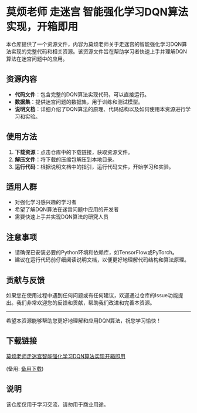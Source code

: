 # 莫烦老师 走迷宫 智能强化学习DQN算法实现，开箱即用

本仓库提供了一个资源文件，内容为莫烦老师关于走迷宫的智能强化学习DQN算法实现的完整代码和相关资源。该资源文件旨在帮助学习者快速上手并理解DQN算法在迷宫问题中的应用。

## 资源内容

- **代码文件**：包含完整的DQN算法实现代码，可以直接运行。
- **数据集**：提供迷宫问题的数据集，用于训练和测试模型。
- **说明文档**：详细介绍了DQN算法的原理、代码结构以及如何使用本资源进行学习和实验。

## 使用方法

1. **下载资源**：点击仓库中的下载链接，获取资源文件。
2. **解压文件**：将下载的压缩包解压到本地目录。
3. **运行代码**：根据说明文档中的指引，运行代码文件，开始学习和实验。

## 适用人群

- 对强化学习感兴趣的学习者
- 希望了解DQN算法在迷宫问题中应用的开发者
- 需要快速上手并实现DQN算法的研究人员

## 注意事项

- 请确保已安装必要的Python环境和依赖库，如TensorFlow或PyTorch。
- 建议在运行代码前仔细阅读说明文档，以便更好地理解代码结构和算法原理。

## 贡献与反馈

如果您在使用过程中遇到任何问题或有任何建议，欢迎通过仓库的Issue功能提出。我们非常欢迎您的反馈和贡献，帮助我们改进和完善本资源。

---

希望本资源能够帮助您更好地理解和应用DQN算法，祝您学习愉快！

## 下载链接
[莫烦老师走迷宫智能强化学习DQN算法实现开箱即用](https://pan.quark.cn/s/ba1ec53ad6b8) 

(备用: [备用下载](https://pan.baidu.com/s/1JXNVK6lJvyre_HfrY-cfhw?pwd=1234))

## 说明

该仓库仅用于学习交流，请勿用于商业用途。
